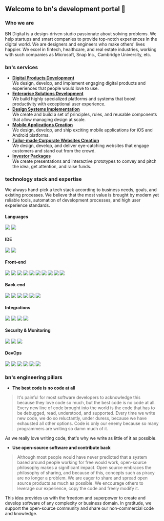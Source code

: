 ## Welcome to bn's development portal 👋

### Who we are

BN Digital is a design-driven studio passionate about solving problems. We help startups and smart companies to provide top-notch experiences in the digital world. We are designers and engineers who make others' lives happier. We excel in fintech, healthcare, and real estate industries, working with such companies as Microsoft, Snap Inc., Cambridge University, etc.

### bn's services

* **[Digital Products Development](https://bndigital.co/services/solution/digital-products-development)**  
We design, develop, and implement engaging digital products and experiences that people would love to use.
* **[Enterprise Solutions Development](https://bndigital.co/services/solution/enterprise-solutions-development)**  
We build highly specialized platforms and systems that boost productivity with exceptional user experience.
* **[Design Systems Implementation](https://bndigital.co/services/solution/design-systems-implementation)**  
We create and build a set of principles, rules, and reusable components that allow managing design at scale.
* **[Mobile Applications Creation](https://bndigital.co/services/solution/mobile-applications)**  
We design, develop, and ship exciting mobile applications for iOS and Android platforms.
* **[Tailor-made Corporate Websites Creation](https://bndigital.co/services/solution/tailor-made-websites)**  
We design, develop, and deliver eye-catching websites that engage customers and stand out from the crowd.
* **[Investor Packages](https://bndigital.co/services/solution/investor-packages)**  
We create presentations and interactive prototypes to convey and pitch the idea, get attention, and raise funds.

### technology stack and expertise

We always hand-pick a tech stack according to business needs, goals, and existing processes.
We believe that the most value is brought by modern yet reliable tools, automation of development processes, and high user experience standards.

#### Languages

![](https://img.shields.io/badge/Language-JavaScript-ff523c?style=flat&logo=javascript&logoColor=white&color=262523)
![](https://img.shields.io/badge/Dialect-TypeScript-informational?style=flat&logo=typescript&logoColor=white&color=2bbc8a)

#### IDE
![](https://img.shields.io/badge/Editor-IntelliJ_IDEA-informational?style=flat&logo=intellij-idea&logoColor=white&color=2bbc8a)
![](https://img.shields.io/badge/Editor-WebStorm-informational?style=flat&logo=webstorm&logoColor=white&color=2bbc8a)

#### Front-end
![](https://img.shields.io/badge/Framework-React-informational?style=flat&logo=react&logoColor=white&color=2bbc8a)
![](https://img.shields.io/badge/Framework-Vue-informational?style=flat&logo=vue.js&logoColor=white&color=2bbc8a)
![](https://img.shields.io/badge/Language-HTML-informational?style=flat&logo=html5&logoColor=white&color=2bbc8a)
![](https://img.shields.io/badge/Language-CSS-informational?style=flat&logo=css3&logoColor=white&color=2bbc8a)
![](https://img.shields.io/badge/Animations-GSAP-informational?style=flat&logo=greensock&logoColor=white&color=2bbc8a)
![](https://img.shields.io/badge/UI_Framework-Ant_Design-informational?style=flat&logo=antdesign&logoColor=white&color=2bbc8a)
![](https://img.shields.io/badge/UI_Framework-Tailwind_UI-informational?style=flat&logo=tailwindcss&logoColor=white&color=2bbc8a)
![](https://img.shields.io/badge/UI_Framework-DevExpress-informational?style=flat&logo=devexpress&logoColor=white&color=2bbc8a)
![](https://img.shields.io/badge/UI_Framework-Bootstrap-informational?style=flat&logo=bootstrap&logoColor=white&color=2bbc8a)
![](https://img.shields.io/badge/Data_Framework-D3-informational?style=flat&logo=d3.js&logoColor=white&color=2bbc8a)

#### Back-end
![](https://img.shields.io/badge/Framework-Node.js-informational?style=flat&logo=node.js&logoColor=white&color=2bbc8a)
![](https://img.shields.io/badge/CRM-Strapi-informational?style=flat&logo=strapi&logoColor=white&color=2bbc8a)
![](https://img.shields.io/badge/API-GraphQL-informational?style=flat&logo=graphql&logoColor=white&color=2bbc8a)
![](https://img.shields.io/badge/API-Apollo-informational?style=flat&logo=apollo&logoColor=white&color=2bbc8a)
![](https://img.shields.io/badge/Database-PostgreSQL-informational?style=flat&logo=postgresql&logoColor=white&color=2bbc8a)
![](https://img.shields.io/badge/Database-MongoDB-informational?style=flat&logo=mongodb&logoColor=white&color=2bbc8a)

#### Integrations
![](https://img.shields.io/badge/Authorisation-Google-informational?style=flat&logo=google&logoColor=white&color=2bbc8a)
![](https://img.shields.io/badge/CRM-Strapi-informational?style=flat&logo=strapi&logoColor=white&color=2bbc8a)
![](https://img.shields.io/badge/Database-PostgreSQL-informational?style=flat&logo=postgresql&logoColor=white&color=2bbc8a)
![](https://img.shields.io/badge/Database-MongoDB-informational?style=flat&logo=mongodb&logoColor=white&color=2bbc8a)

#### Security & Monitoring
![](https://img.shields.io/badge/Error_Tracker-Sentry-informational?style=flat&logo=sentry&logoColor=white&color=2bbc8a)
![](https://img.shields.io/badge/Quality_Tracker-SonarQube-informational?style=flat&logo=sonarqube&logoColor=white&color=2bbc8a)
![](https://img.shields.io/badge/Secrets_Storage-Vault-informational?style=flat&logo=vault&logoColor=white&color=2bbc8a)

#### DevOps
![](https://img.shields.io/badge/Repository-Github-informational?style=flat&logo=github&logoColor=white&color=2bbc8a)
![](https://img.shields.io/badge/CI_CD-Github_Actions-informational?style=flat&logo=github_actions&logoColor=white&color=2bbc8a)
![](https://img.shields.io/badge/Repository-Gitlab-informational?style=flat&logoColor=white&color=2bbc8a)
![](https://img.shields.io/badge/CI_CD-Gitlab_CI-informational?style=flat&logoColor=white&color=2bbc8a)
![](https://img.shields.io/badge/Containerisation-Docker-informational?style=flat&logo=docker&logoColor=white&color=2bbc8a)
![](https://img.shields.io/badge/Orchestration-Kubernetes-informational?style=flat&logo=kubernetes&logoColor=white&color=2bbc8a)



### bn's engineering pillars

- **The best code is no code at all**
> It's painful for most software developers to acknowledge this because they love code so much, but the best code is no code at all. Every new line of code brought into the world is the code that has to be debugged, read, understood, and supported. Every time we write new code, we do so reluctantly, under duress, because we have exhausted all other options. Code is only our enemy because so many programmers are writing so damn much of it. 

As we really love writing code, that's why we write as little of it as possible.

- **Use open-source software and contribute back**
> Although most people would have never predicted that a system based around people working for free would work, open-source philosophy makes a significant impact. Open source embraces the philosophy of sharing, and because of this, concepts such as piracy are no longer a problem. We are eager to share and spread open source products as much as possible. We encourage others to leverage our experience, copy the code and freely modify it.

This idea provides us with the freedom and superpower to create and develop software of any complexity or business domain. In gratitude, we support the open-source community and share our non-commercial code and knowledge.
